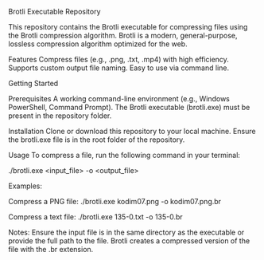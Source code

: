 Brotli Executable Repository


This repository contains the Brotli executable for compressing files using the Brotli compression algorithm. Brotli is a modern, general-purpose, lossless compression algorithm optimized for the web.

Features
Compress files (e.g., .png, .txt, .mp4) with high efficiency.
Supports custom output file naming.
Easy to use via command line.

Getting Started

Prerequisites
A working command-line environment (e.g., Windows PowerShell, Command Prompt).
The Brotli executable (brotli.exe) must be present in the repository folder.

Installation
Clone or download this repository to your local machine.
Ensure the brotli.exe file is in the root folder of the repository.

Usage
To compress a file, run the following command in your terminal:


./brotli.exe <input_file> -o <output_file>

Examples:

Compress a PNG file:
./brotli.exe kodim07.png -o kodim07.png.br

Compress a text file:
./brotli.exe 135-0.txt -o 135-0.br

Notes:
Ensure the input file is in the same directory as the executable or provide the full path to the file.
Brotli creates a compressed version of the file with the .br extension.

